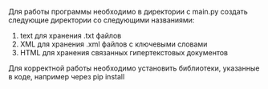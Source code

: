 Для работы программы необходимо в директории с main.py создать следующие директории со следующими названиями:
  1) text для хранения .txt файлов
  2) XML для хранения .xml файлов с ключевыми словами
  3) HTML для хранения связанных гипертекстовых документов

Для корректной работы необходимо установить библиотеки, указанные в коде, например через pip install
